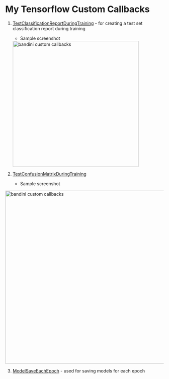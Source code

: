 # My Tensorflow Custom Callbacks

1. [TestClassificationReportDuringTraining](https://github.com/john-fante/my-tensorflow-custom-callbacks/blob/main/TestClassificationReportDuringTraining.py) - for creating a test set classification report during training
   * Sample screenshot

   <img width="400" alt="bandini custom callbacks" src="https://github.com/john-fante/my-tensorflow-custom-callbacks/assets/50263592/cef9f176-ca4d-464a-bd42-3f5af516055a">

2. [TestConfusionMatrixDuringTraining](https://github.com/john-fante/my-tensorflow-custom-callbacks/blob/main/TestClassificationReportDuringTraining.py)
   * Sample screenshot
<img width="550" alt="bandini custom callbacks" src="https://github.com/john-fante/my-tensorflow-custom-callbacks/assets/50263592/97ea3e4e-5cc1-44ba-b2ab-16c294bd60c2">

3. [ModelSaveEachEpoch](https://github.com/john-fante/my-tensorflow-custom-callbacks/blob/main/ModelSaveEachEpoch.py) - used for saving models for each epoch

